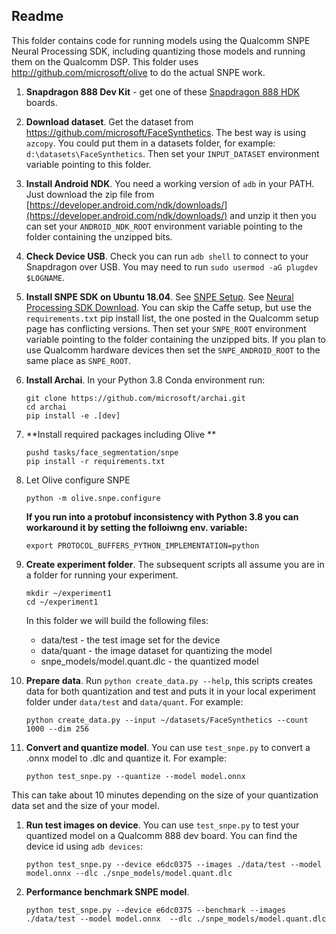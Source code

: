 ## Readme

This folder contains code for running models using the Qualcomm SNPE Neural Processing SDK,
including quantizing those models and running them on the Qualcomm DSP.
This folder uses http://github.com/microsoft/olive to do the actual SNPE work.

1. **Snapdragon 888 Dev Kit** - get one of these [Snapdragon 888 HDK](https://developer.qualcomm.com/hardware/snapdragon-888-hdk) boards.

1. **Download dataset**.  Get the dataset from https://github.com/microsoft/FaceSynthetics.
The best way is using `azcopy`.  You could put them in a datasets folder,
for example: `d:\datasets\FaceSynthetics`.  Then set your `INPUT_DATASET` environment
variable pointing to this folder.

1. **Install Android NDK**. You need a working version of `adb` in your PATH.
Just download the zip file from [https://developer.android.com/ndk/downloads/](https://developer.android.com/ndk/downloads/)
and unzip it then you can set your `ANDROID_NDK_ROOT` environment variable pointing to the folder containing the
unzipped bits.

1. **Check Device USB**.  Check you can run `adb shell` to connect to your Snapdragon over USB.
You may need to run `sudo usermod -aG plugdev $LOGNAME`.

1. **Install SNPE SDK on Ubuntu 18.04**.
See [SNPE Setup](https://developer.qualcomm.com/sites/default/files/docs/snpe/setup.html).
See [Neural Processing SDK Download](https://developer.qualcomm.com/downloads/qualcomm-neural-processing-sdk-ai-v1600?referrer=node/34505).
You can skip the Caffe setup, but use the `requirements.txt` pip install list, the one posted in the Qualcomm setup page
has conflicting versions.  Then set your `SNPE_ROOT` environment variable pointing to the folder containing the unzipped
bits.  If you plan to use Qualcomm hardware devices then set the `SNPE_ANDROID_ROOT` to the same place as `SNPE_ROOT`.

1. **Install Archai**.  In your Python 3.8 Conda environment run:

    ```
    git clone https://github.com/microsoft/archai.git
    cd archai
    pip install -e .[dev]
    ```

1. **Install required packages including Olive **

    ```
    pushd tasks/face_segmentation/snpe
    pip install -r requirements.txt
    ```

1. Let Olive configure SNPE
    ```
	python -m olive.snpe.configure
    ```

    **If you run into a protobuf inconsistency with Python 3.8 you can workaround
    it by setting the folloiwng env. variable:**
    ```
    export PROTOCOL_BUFFERS_PYTHON_IMPLEMENTATION=python
    ```

1. **Create experiment folder**.  The subsequent scripts all assume you are in a folder for running your experiment.
    ```
    mkdir ~/experiment1
    cd ~/experiment1
    ```

    In this folder we will build the following files:
    - data/test - the test image set for the device
    - data/quant - the image dataset for quantizing the model
    - snpe_models/model.quant.dlc - the quantized model

1. **Prepare data**. Run `python create_data.py --help`, this scripts creates data for both
   quantization and test and puts it in  your local experiment folder under `data/test` and
   `data/quant`.  For example:

    ```
    python create_data.py --input ~/datasets/FaceSynthetics --count 1000 --dim 256
    ```

1. **Convert and quantize model**. You can use `test_snpe.py` to convert a .onnx model to .dlc and
quantize it.  For example:
    ```
    python test_snpe.py --quantize --model model.onnx
    ```
This can take about 10 minutes depending on the size of your quantization data set and the size of
your model.

1. **Run test images on device**. You can use `test_snpe.py` to test your quantized model on a
Qualcomm 888 dev board. You can find the device id using `adb devices`:
    ```
    python test_snpe.py --device e6dc0375 --images ./data/test --model model.onnx --dlc ./snpe_models/model.quant.dlc
    ```

6. **Performance benchmark SNPE model**.
    ```
    python test_snpe.py --device e6dc0375 --benchmark --images ./data/test --model model.onnx  --dlc ./snpe_models/model.quant.dlc
    ```
